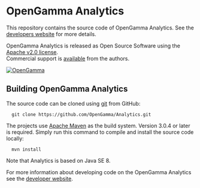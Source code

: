 OpenGamma Analytics
===================
This repository contains the source code of OpenGamma Analytics.
See the [developers website](http://developers.opengamma.com) for more details.

OpenGamma Analytics is released as Open Source Software using the
[Apache v2.0 license](http://www.apache.org/licenses/LICENSE-2.0.html).  
Commercial support is [available](http://www.opengamma.com/) from the authors.

[![OpenGamma](http://developers.opengamma.com/res/display/default/chrome/masthead_logo.png "OpenGamma")](http://developers.opengamma.com)


Building OpenGamma Analytics
----------------------------
The source code can be cloned using [git](http://git-scm.com/) from GitHub:
```
  git clone https://github.com/OpenGamma/Analytics.git
```

The projects use [Apache Maven](http://maven.apache.org/) as the build system.
Version 3.0.4 or later is required.
Simply run this command to compile and install the source code locally:

```
  mvn install
```

Note that Analytics is based on Java SE 8.

For more information about developing code on the OpenGamma Analytics
see the [developer website](http://developers.opengamma.com).
